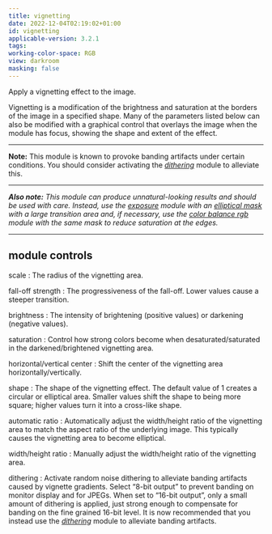 ```yaml
---
title: vignetting
date: 2022-12-04T02:19:02+01:00
id: vignetting
applicable-version: 3.2.1
tags:
working-color-space: RGB
view: darkroom
masking: false
---
```


Apply a vignetting effect to the image.

Vignetting is a modification of the brightness and saturation at the borders of the image in a specified shape. Many of the parameters listed below can also be modified with a graphical control that overlays the image when the module has focus, showing the shape and extent of the effect.

---

**Note:** This module is known to provoke banding artifacts under certain conditions. You should consider activating the [_dithering_](./dithering.md) module to alleviate this.

---

_**Also note:** This module can produce unnatural-looking results and should be used with care. Instead, use the [exposure](./exposure.md) module with an [elliptical mask](../masking-and-blending/masks/drawn.md) with a large transition area and, if necessary, use the [color balance rgb](./color-balance-rgb.md) module with the same mask to reduce saturation at the edges._

---

## module controls

scale
: The radius of the vignetting area.

fall-off strength
: The progressiveness of the fall-off. Lower values cause a steeper transition.

brightness
: The intensity of brightening (positive values) or darkening (negative values).

saturation
: Control how strong colors become when desaturated/saturated in the darkened/brightened vignetting area.

horizontal/vertical center
: Shift the center of the vignetting area horizontally/vertically.

shape
: The shape of the vignetting effect. The default value of 1 creates a circular or elliptical area. Smaller values shift the shape to being more square; higher values turn it into a cross-like shape.

automatic ratio
: Automatically adjust the width/height ratio of the vignetting area to match the aspect ratio of the underlying image. This typically causes the vignetting area to become elliptical.

width/height ratio
: Manually adjust the width/height ratio of the vignetting area.

dithering
: Activate random noise dithering to alleviate banding artifacts caused by vignette gradients. Select “8-bit output” to prevent banding on monitor display and for JPEGs. When set to “16-bit output”, only a small amount of dithering is applied, just strong enough to compensate for banding on the fine grained 16-bit level. It is now recommended that you instead use the [_dithering_](./dithering.md) module to alleviate banding artifacts.
